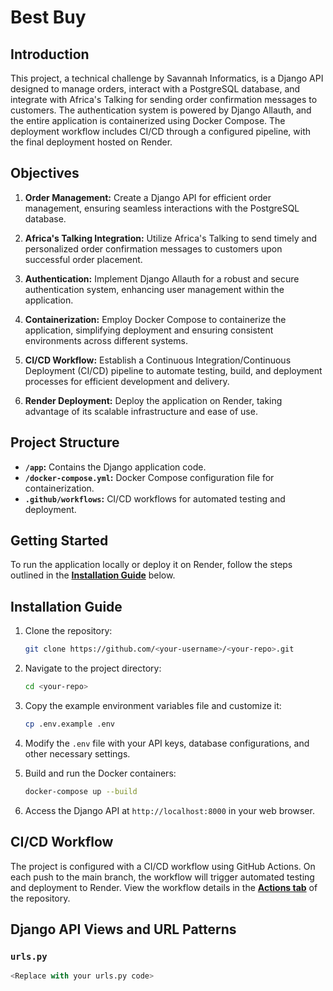 # Best Buy

## Introduction
This project, a technical challenge by Savannah Informatics, is a Django API designed to manage orders, interact with a PostgreSQL database, and integrate with Africa's Talking for sending order confirmation messages to customers. The authentication system is powered by Django Allauth, and the entire application is containerized using Docker Compose. The deployment workflow includes CI/CD through a configured pipeline, with the final deployment hosted on Render.

## Objectives
1. **Order Management:** Create a Django API for efficient order management, ensuring seamless interactions with the PostgreSQL database.

2. **Africa's Talking Integration:** Utilize Africa's Talking to send timely and personalized order confirmation messages to customers upon successful order placement.

3. **Authentication:** Implement Django Allauth for a robust and secure authentication system, enhancing user management within the application.

4. **Containerization:** Employ Docker Compose to containerize the application, simplifying deployment and ensuring consistent environments across different systems.

5. **CI/CD Workflow:** Establish a Continuous Integration/Continuous Deployment (CI/CD) pipeline to automate testing, build, and deployment processes for efficient development and delivery.

6. **Render Deployment:** Deploy the application on Render, taking advantage of its scalable infrastructure and ease of use.

## Project Structure
- **`/app`:** Contains the Django application code.
- **`/docker-compose.yml`:** Docker Compose configuration file for containerization.
- **`.github/workflows`:** CI/CD workflows for automated testing and deployment.

## Getting Started
To run the application locally or deploy it on Render, follow the steps outlined in the [**Installation Guide**](#installation-guide) below.

## Installation Guide
1. Clone the repository:
    ```bash
    git clone https://github.com/<your-username>/<your-repo>.git
    ```

2. Navigate to the project directory:
    ```bash
    cd <your-repo>
    ```

3. Copy the example environment variables file and customize it:
    ```bash
    cp .env.example .env
    ```

4. Modify the `.env` file with your API keys, database configurations, and other necessary settings.

5. Build and run the Docker containers:
    ```bash
    docker-compose up --build
    ```

6. Access the Django API at `http://localhost:8000` in your web browser.

## CI/CD Workflow
The project is configured with a CI/CD workflow using GitHub Actions. On each push to the main branch, the workflow will trigger automated testing and deployment to Render. View the workflow details in the [**Actions tab**](../../actions) of the repository.

## Django API Views and URL Patterns
### `urls.py`
```python
<Replace with your urls.py code>
